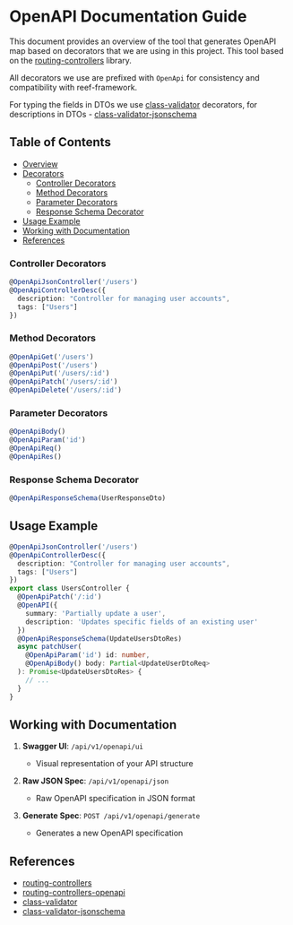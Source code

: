 # OpenAPI Documentation Guide

This document provides an overview of the tool that generates OpenAPI map based on decorators that we are using in this project. This tool based on the [routing-controllers](https://www.npmjs.com/package/routing-controllers) library. 

All decorators we use are prefixed with `OpenApi` for consistency and compatibility with reef-framework.

For typing the fields in DTOs we use [class-validator](https://www.npmjs.com/package/class-validator) decorators, for descriptions in DTOs - [class-validator-jsonschema](https://www.npmjs.com/package/class-validator-jsonschema) 

## Table of Contents

- [Overview](#openapi-documentation-guide)
- [Decorators](#controller-decorators)
  - [Controller Decorators](#controller-decorators)
  - [Method Decorators](#method-decorators)
  - [Parameter Decorators](#parameter-decorators)
  - [Response Schema Decorator](#response-schema-decorator)
- [Usage Example](#usage-example)
- [Working with Documentation](#working-with-documentation)
- [References](#references)

### Controller Decorators
```typescript
@OpenApiJsonController('/users')
@OpenApiControllerDesc({
  description: "Controller for managing user accounts",
  tags: ["Users"]
})
```

### Method Decorators
```typescript
@OpenApiGet('/users')
@OpenApiPost('/users')
@OpenApiPut('/users/:id')
@OpenApiPatch('/users/:id')
@OpenApiDelete('/users/:id')
```

### Parameter Decorators
```typescript
@OpenApiBody()
@OpenApiParam('id')
@OpenApiReq()
@OpenApiRes()
```

### Response Schema Decorator
```typescript
@OpenApiResponseSchema(UserResponseDto)
```

## Usage Example

```typescript
@OpenApiJsonController('/users')
@OpenApiControllerDesc({
  description: "Controller for managing user accounts",
  tags: ["Users"]
})
export class UsersController {
  @OpenApiPatch('/:id')
  @OpenAPI({
    summary: 'Partially update a user',
    description: 'Updates specific fields of an existing user'
  })
  @OpenApiResponseSchema(UpdateUsersDtoRes)
  async patchUser(
    @OpenApiParam('id') id: number,
    @OpenApiBody() body: Partial<UpdateUserDtoReq>
  ): Promise<UpdateUsersDtoRes> {
    // ...
  }
}
```

## Working with Documentation


1. **Swagger UI**: `/api/v1/openapi/ui`
   - Visual representation of your API structure

2. **Raw JSON Spec**: `/api/v1/openapi/json`
   - Raw OpenAPI specification in JSON format

3. **Generate Spec**: `POST /api/v1/openapi/generate`
   - Generates a new OpenAPI specification


## References

- [routing-controllers](https://www.npmjs.com/package/routing-controllers)
- [routing-controllers-openapi](https://www.npmjs.com/package/routing-controllers-openapi)
- [class-validator](https://www.npmjs.com/package/class-validator)
- [class-validator-jsonschema](https://www.npmjs.com/package/class-validator-jsonschema) 